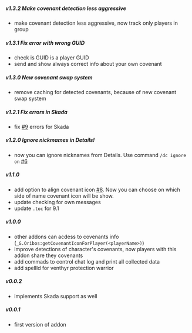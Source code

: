 ##### v1.3.2 Make covenant detection less aggressive

- make covenant detection less aggressive, now track only players in group

##### v1.3.1 Fix error with wrong GUID

- check is GUID is a player GUID
- send and show always correct info about your own covenant

##### v1.3.0 New covenant swap system

- remove caching for detected covenants, because of new covenant swap system

##### v1.2.1 Fix errors in Skada

- fix [#9](https://github.com/spromicky/Details_Covenants/issues/9) errors for Skada

##### v1.2.0 Ignore nickmames in Details!

- now you can ignore nicknames from Details. Use command `/dc ignore on` [#6](https://github.com/spromicky/Details_Covenants/issues/6)

##### v1.1.0
    
- add option to align covenant icon [#8](https://github.com/spromicky/Details_Covenants/issues/8). Now you can choose on which side of name covenant icon will be show.
- update checking for own messages
- update `.toc` for 9.1

##### v1.0.0

- other addons can acdess to covenants info (`_G.Oribos:getCovenantIconForPlayer(<playerName>)`)
- improve detections of character's covenants, now players with this addon share they covenants
- add commads to control chat log and print all collected data
- add spellId for venthyr protection warrior

##### v0.0.2

- implements Skada support as well

##### v0.0.1

- first version of addon